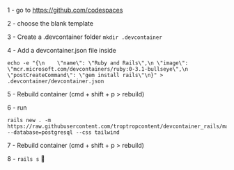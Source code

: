 1 - go to https://github.com/codespaces

2 - choose the blank template

3 - Create a .devcontainer folder
`mkdir .devcontainer`

4 - Add a devcontainer.json file inside  
```
echo -e "{\n	\"name\": \"Ruby and Rails\",\n	\"image\": \"mcr.microsoft.com/devcontainers/ruby:0-3.1-bullseye\",\n	\"postCreateCommand\": \"gem install rails\"\n}" > .devcontainer/devcontainer.json
```

5 - Rebuild container (cmd + shift + p > rebuild)

6 - run 
```
rails new . -m https://raw.githubusercontent.com/troptropcontent/devcontainer_rails/main/template.rb --database=postgresql --css tailwind
```

7 - Rebuild container (cmd + shift + p > rebuild)

8 - `rails s` 🚀

